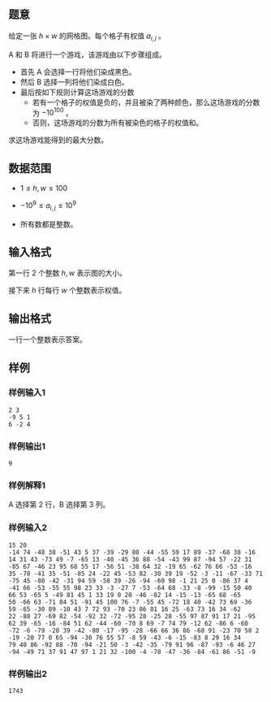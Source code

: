 ## 题意

给定一张 $h \times w$ 的网格图。每个格子有权值 $a_{i,j}$ 。

A 和 B 将进行一个游戏，该游戏由以下步骤组成。  

- 首先 A 会选择一行将他们染成黑色。
- 然后 B 选择一列将他们染成白色。  
- 最后按如下规则计算这场游戏的分数
  - 若有一个格子的权值是负的，并且被染了两种颜色，那么这场游戏的分数为 $- 10^{100}$ 。
  - 否则，这场游戏的分数为所有被染色的格子的权值和。

求这场游戏能得到的最大分数。

## 数据范围

- $1 \leq h,w \leq 100$

- $- 10^9 \leq a_{i,j} \leq 10^9$ 

- 所有数都是整数。

## 输入格式

第一行 $2$ 个整数 $h,w$ 表示图的大小。  

接下来 $h$ 行每行 $w$ 个整数表示权值。

## 输出格式

一行一个整数表示答案。

## 样例

### 样例输入1

```
2 3
-9 5 1
6 -2 4
```

### 样例输出1

```
9
```

### 样例解释1

A 选择第 $2$ 行，B 选择第 $3$ 列。

### 样例输入2

```
15 20
-14 74 -48 38 -51 43 5 37 -39 -29 80 -44 -55 59 17 89 -37 -68 38 -16
14 31 43 -73 49 -7 -65 13 -40 -45 36 88 -54 -43 99 87 -94 57 -22 31
-85 67 -46 23 95 68 55 17 -56 51 -38 64 32 -19 65 -62 76 66 -53 -16
35 -78 -41 35 -51 -85 24 -22 45 -53 82 -30 39 19 -52 -3 -11 -67 -33 71
-75 45 -80 -42 -31 94 59 -58 39 -26 -94 -60 98 -1 21 25 0 -86 37 4
-41 66 -53 -55 55 98 23 33 -3 -27 7 -53 -64 68 -33 -8 -99 -15 50 40
66 53 -65 5 -49 81 45 1 33 19 0 20 -46 -82 14 -15 -13 -65 68 -65
50 -66 63 -71 84 51 -91 45 100 76 -7 -55 45 -72 18 40 -42 73 69 -36
59 -65 -30 89 -10 43 7 72 93 -70 23 86 81 16 25 -63 73 16 34 -62
22 -88 27 -69 82 -54 -92 32 -72 -95 28 -25 28 -55 97 87 91 17 21 -95
62 39 -65 -16 -84 51 62 -44 -60 -70 8 69 -7 74 79 -12 62 -86 6 -60
-72 -6 -79 -28 39 -42 -80 -17 -95 -28 -66 66 36 86 -68 91 -23 70 58 2
-19 -20 77 0 65 -94 -30 76 55 57 -8 59 -43 -6 -15 -83 8 29 16 34
79 40 86 -92 88 -70 -94 -21 50 -3 -42 -35 -79 91 96 -87 -93 -6 46 27
-94 -49 71 37 91 47 97 1 21 32 -100 -4 -78 -47 -36 -84 -61 86 -51 -9
```

### 样例输出2

```
1743
```
